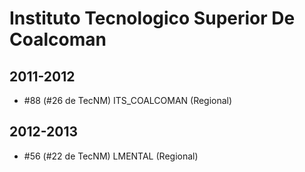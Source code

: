 # Instituto Tecnologico Superior De Coalcoman

## 2011-2012

- #88 (#26 de TecNM) ITS_COALCOMAN (Regional)

## 2012-2013

- #56 (#22 de TecNM) LMENTAL (Regional)


